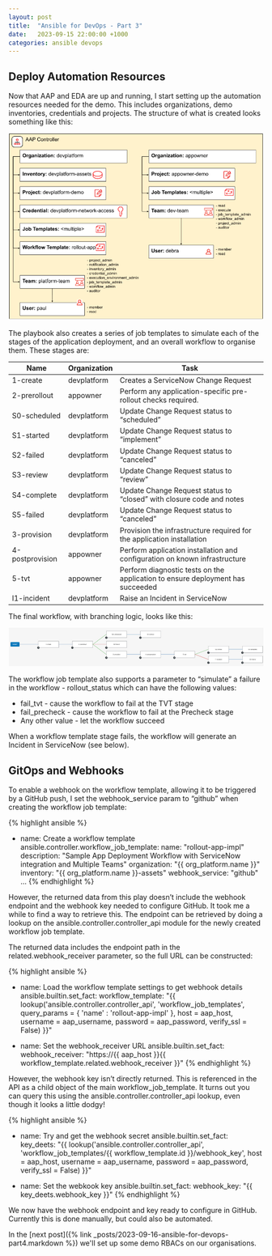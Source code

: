 ```yaml
---
layout: post
title:  "Ansible for DevOps - Part 3"
date:   2023-09-15 22:00:00 +1000
categories: ansible devops
---
```

## Deploy Automation Resources

Now that AAP and EDA are up and running, I start setting up the automation resources needed for the demo. This includes organizations, demo inventories, credentials and projects. The structure of what is created looks something like this:

![AAP Resource Organisation](/img/blog4.png)

The playbook also creates a series of job templates to simulate each of the stages of the application deployment, and an overall workflow to organise them. These stages are:

| Name | Organization | Task |
| ---- | ------------ | ---- |
| 1-create | devplatform | Creates a ServiceNow Change Request |
| 2-prerollout | appowner | Perform any application-specific pre-rollout checks required. |
| S0-scheduled | devplatform | Update Change Request status to “scheduled” |
| S1-started | devplatform | Update Change Request status to “implement” |
| S2-failed | devplatform | Update Change Request status to “canceled” |
| S3-review | devplatform | Update Change Request status to “review” |
| S4-complete | devplatform | Update Change Request status to “closed” with closure code and notes |
| S5-failed | devplatform | Update Change Request status to “canceled” |
| 3-provision | devplatform | Provision the infrastructure required for the application installation |
| 4-postprovision | appowner | Perform application installation and configuration on known infrastructure |
| 5-tvt | appowner | Perform diagnostic tests on the application to ensure deployment has succeeded |
| I1-incident | devplatform | Raise an Incident in ServiceNow |

The final workflow, with branching logic, looks like this:

![Final Workflow](/img/blog5.png)

The workflow job template also supports a parameter to “simulate” a failure in the workflow - rollout_status which can have the following values:

- fail_tvt - cause the workflow to fail at the TVT stage
- fail_precheck - cause the workflow to fail at the Precheck stage
- Any other value - let the workflow succeed

When a workflow template stage fails, the workflow will generate an Incident in ServiceNow (see below).

## GitOps and Webhooks

To enable a webhook on the workflow template, allowing it to be triggered by a GitHub push, I set the webhook_service param to “github” when creating the workflow job template:

{% highlight ansible %}
- name: Create a workflow template
  ansible.controller.workflow_job_template:
    name: "rollout-app-impl"
    description: "Sample App Deployment Workflow with ServiceNow integration and Multiple Teams"
    organization: "{{ org_platform.name }}"
    inventory: "{{ org_platform.name }}-assets"
    webhook_service: "github"
    ...
{% endhighlight %}

However, the returned data from this play doesn’t include the webhook endpoint and the webhook key needed to configure GitHub. It took me a while to find a way to retrieve this. The endpoint can be retrieved by doing a lookup on the ansible.controller.controller_api module for the newly created workflow job template.

The returned data includes the endpoint path in the related.webhook_receiver parameter, so the full URL can be constructed:

{% highlight ansible %}
- name: Load the workflow template settings to get webhook details
  ansible.builtin.set_fact:
    workflow_template: "\{\{ lookup('ansible.controller.controller_api',
      'workflow_job_templates',
      query_params = { 'name' : 'rollout-app-impl' },
      host = aap_host,
      username = aap_username,
      password = aap_password,
      verify_ssl = False) }}"

- name: Set the webhook_receiver URL
  ansible.builtin.set_fact:
    webhook_receiver: "https://{{ aap_host }}{{ workflow_template.related.webhook_receiver }}"
{% endhighlight %}

However, the webhook key isn’t directly returned. This is referenced in the API as a child object of the main workflow_job_template. It turns out you can query this using the ansible.controller.controller_api lookup, even though it looks a little dodgy!

{% highlight ansible %}
- name: Try and get the webhook secret
  ansible.builtin.set_fact:
    key_deets: "\{\{ lookup('ansible.controller.controller_api',
      'workflow_job_templates/{{ workflow_template.id }}/webhook_key',
      host = aap_host,
      username = aap_username,
      password = aap_password,
      verify_ssl = False) }}"

- name: Set the webkook key
  ansible.builtin.set_fact:
    webhook_key: "{{ key_deets.webhook_key }}"
{% endhighlight %}

We now have the webhook endpoint and key ready to configure in GitHub. Currently this is done manually, but could also be automated.




In the [next post]({% link _posts/2023-09-16-ansible-for-devops-part4.markdown %}) we'll set up some demo RBACs on our organisations.
